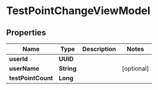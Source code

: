 

# TestPointChangeViewModel


## Properties

| Name | Type | Description | Notes |
|------------ | ------------- | ------------- | -------------|
|**userId** | **UUID** |  |  |
|**userName** | **String** |  |  [optional] |
|**testPointCount** | **Long** |  |  |



